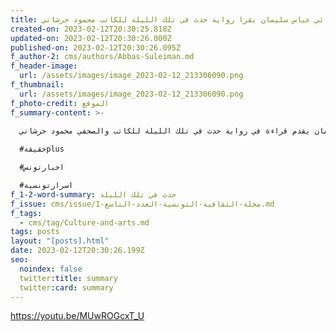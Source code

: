 ```yaml
---
title: فسديو // الروائي عباس سليمان بقرا رواية حدث في تلك الليلة للكاتب محمود حرشاني
created-on: 2023-02-12T20:30:25.818Z
updated-on: 2023-02-12T20:30:26.000Z
published-on: 2023-02-12T20:30:26.095Z
f_author-2: cms/authors/Abbas-Suleiman.md
f_header-image:
  url: /assets/images/image_2023-02-12_213306090.png
f_thumbnail:
  url: /assets/images/image_2023-02-12_213306090.png
f_photo-credit: الموقع
f_summary-content: >-
  
  الكاتب والروائي التونسي عباس سليمان يقدم قراءة في رواية حدث في تلك الليلة للكاتب والصحفي محمود حرشاني

  #حقيقةplus 

  #اخبارتونس 

  #اسرارتونسية
f_1-2-word-summary: حدث في تلك الليلة
f_issue: cms/issue/مجلة-الثقافية-التونسية-العدد-التاسع-1.md
f_tags:
  - cms/tag/Culture-and-arts.md
tags: posts
layout: "[posts].html"
date: 2023-02-12T20:30:26.199Z
seo:
  noindex: false
  twitter:title: summary
  twitter:card: summary
---
```

<https://youtu.be/MUwROGcxT_U>